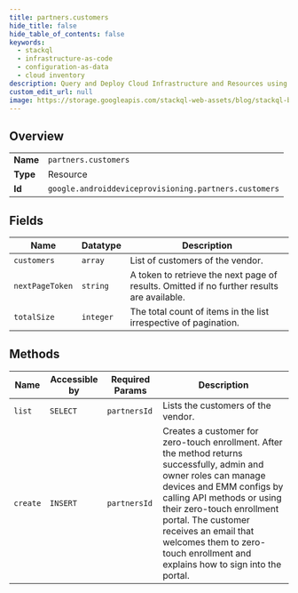 ```yaml
---
title: partners.customers
hide_title: false
hide_table_of_contents: false
keywords:
  - stackql
  - infrastructure-as-code
  - configuration-as-data
  - cloud inventory
description: Query and Deploy Cloud Infrastructure and Resources using SQL
custom_edit_url: null
image: https://storage.googleapis.com/stackql-web-assets/blog/stackql-blog-post-featured-image.png
---
```

  
    

## Overview
<table><tbody>
<tr><td><b>Name</b></td><td><code>partners.customers</code></td></tr>
<tr><td><b>Type</b></td><td>Resource</td></tr>
<tr><td><b>Id</b></td><td><code>google.androiddeviceprovisioning.partners.customers</code></td></tr>
</tbody></table>

## Fields
| Name | Datatype | Description |
| ---- | -------- | ----------- |
| `customers` | `array` | List of customers of the vendor. |
| `nextPageToken` | `string` | A token to retrieve the next page of results. Omitted if no further results are available. |
| `totalSize` | `integer` | The total count of items in the list irrespective of pagination. |
## Methods
| Name | Accessible by | Required Params | Description |
| ---- | ------------- | --------------- | ----------- |
| `list` | `SELECT` | `partnersId` | Lists the customers of the vendor. |
| `create` | `INSERT` | `partnersId` | Creates a customer for zero-touch enrollment. After the method returns successfully, admin and owner roles can manage devices and EMM configs by calling API methods or using their zero-touch enrollment portal. The customer receives an email that welcomes them to zero-touch enrollment and explains how to sign into the portal. |
